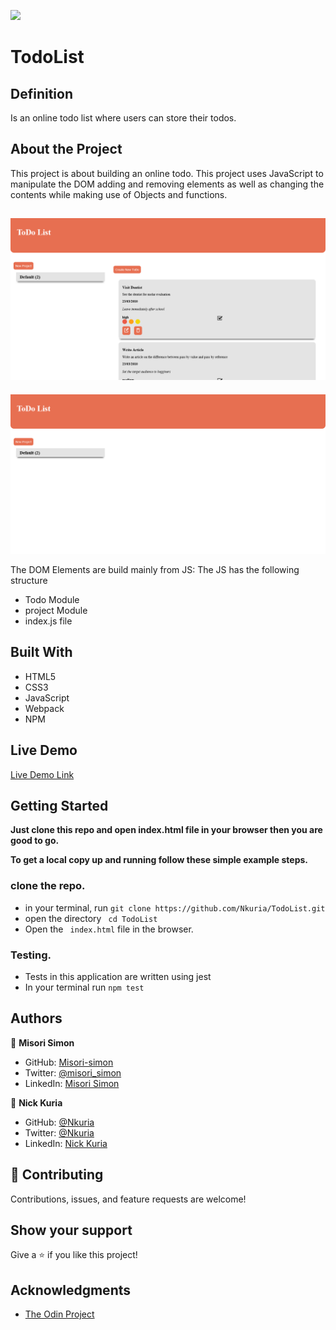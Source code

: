 
![](https://img.shields.io/badge/Microverse-blueviolet)

# TodoList

## Definition

Is an online todo list where users can store their todos.

## About the Project

This project is about building an online todo. This project uses JavaScript to manipulate the DOM adding and removing elements as well as changing the contents while making use of Objects and functions.

![screenshot](./images/capture1.png)
-
![screenshot](./images/capture2.png)

The DOM Elements are build mainly from JS:
The JS has the following structure

- Todo Module
- project Module
- index.js file

## Built With

- HTML5
- CSS3
- JavaScript
- Webpack
- NPM

## Live Demo

[Live Demo Link](https://nkuria.github.io/TodoList/)


## Getting Started

**Just clone this repo and open index.html file in your browser then you are good to go.**


**To get a local copy up and running follow these simple example steps.**

### clone the repo.
- in your terminal,  run
``` git clone https://github.com/Nkuria/TodoList.git ```
- open the directory
``` cd TodoList```
- Open the ``` index.html``` file in the browser.

### Testing.
- Tests in this application are written using jest
- In your terminal run
``` npm test ```



## Authors

👤 **Misori Simon**

- GitHub: [Misori-simon](https://github.com/Misori-simon/)
- Twitter: [@misori_simon](https://twitter.com/misori_simon)
- LinkedIn: [Misori Simon](https://cm.linkedin.com/in/misori-simon-05906219b)

👤 **Nick Kuria**

- GitHub: [@Nkuria](https://github.com/Nkuria)
- Twitter: [@Nkuria](https://twitter.com/Nkuria3)
- LinkedIn: [Nick Kuria](https://www.linkedin.com/in/nick-kuria-a148931a9/)

## 🤝 Contributing

Contributions, issues, and feature requests are welcome!

## Show your support

Give a ⭐️ if you like this project!

## Acknowledgments

-  [The Odin Project](https://www.theodinproject.com/)
